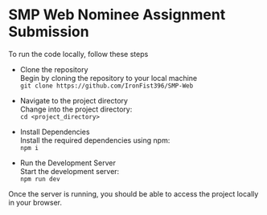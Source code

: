 # SMP Web Nominee Assignment Submission

To run the code locally, follow these steps <br>
- Clone the repository <br>
Begin by cloning the repository to your local machine <br>
```git clone https://github.com/IronFist396/SMP-Web``` <br>
- Navigate to the project directory <br>
Change into the project directory: <br>
```cd <project_directory>``` <br>

- Install Dependencies <br>
Install the required dependencies using npm: <br>
```npm i``` <br>

- Run the Development Server<br>
Start the development server:<br>
```npm run dev``` <br>


Once the server is running, you should be able to access the project locally in your browser.

